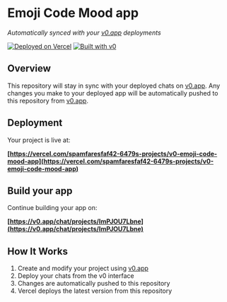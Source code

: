 # Emoji Code Mood app

*Automatically synced with your [v0.app](https://v0.app) deployments*

[![Deployed on Vercel](https://img.shields.io/badge/Deployed%20on-Vercel-black?style=for-the-badge&logo=vercel)](https://vercel.com/spamfaresfaf42-6479s-projects/v0-emoji-code-mood-app)
[![Built with v0](https://img.shields.io/badge/Built%20with-v0.app-black?style=for-the-badge)](https://v0.app/chat/projects/ImPJOU7Lbne)

## Overview

This repository will stay in sync with your deployed chats on [v0.app](https://v0.app).
Any changes you make to your deployed app will be automatically pushed to this repository from [v0.app](https://v0.app).

## Deployment

Your project is live at:

**[https://vercel.com/spamfaresfaf42-6479s-projects/v0-emoji-code-mood-app](https://vercel.com/spamfaresfaf42-6479s-projects/v0-emoji-code-mood-app)**

## Build your app

Continue building your app on:

**[https://v0.app/chat/projects/ImPJOU7Lbne](https://v0.app/chat/projects/ImPJOU7Lbne)**

## How It Works

1. Create and modify your project using [v0.app](https://v0.app)
2. Deploy your chats from the v0 interface
3. Changes are automatically pushed to this repository
4. Vercel deploys the latest version from this repository